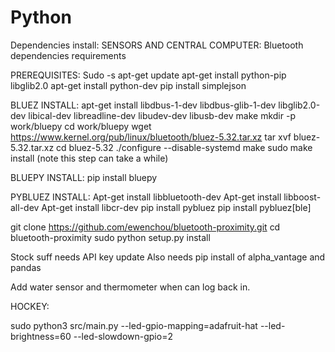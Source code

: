 # Python

Dependencies install:
SENSORS AND CENTRAL COMPUTER: Bluetooth dependencies requirements

PREREQUISITES: Sudo -s apt-get update apt-get install python-pip libglib2.0 apt-get install python-dev pip install simplejson

BLUEZ INSTALL: apt-get install libdbus-1-dev libdbus-glib-1-dev libglib2.0-dev libical-dev libreadline-dev libudev-dev libusb-dev make mkdir -p work/bluepy cd work/bluepy wget https://www.kernel.org/pub/linux/bluetooth/bluez-5.32.tar.xz tar xvf bluez-5.32.tar.xz cd bluez-5.32 ./configure --disable-systemd make sudo make install (note this step can take a while)

BLUEPY INSTALL: pip install bluepy

PYBLUEZ INSTALL: Apt-get install libbluetooth-dev Apt-get install libboost-all-dev Apt-get install libcr-dev pip install pybluez pip install pybluez[ble]

git clone https://github.com/ewenchou/bluetooth-proximity.git cd bluetooth-proximity sudo python setup.py install



Stock suff needs API key update
Also needs pip install of alpha_vantage and pandas


Add water sensor and thermometer when can log back in.


HOCKEY:

sudo python3 src/main.py --led-gpio-mapping=adafruit-hat --led-brightness=60 --led-slowdown-gpio=2
